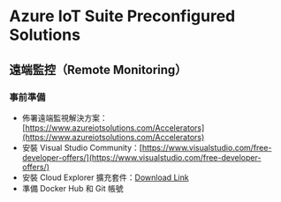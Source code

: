 # Azure IoT Suite Preconfigured Solutions

## 遠端監控（Remote Monitoring）

### 事前準備

* 佈署遠端監視解決方案：[https://www.azureiotsolutions.com/Accelerators](https://www.azureiotsolutions.com/Accelerators)
* 安裝 Visual Studio Community：[https://www.visualstudio.com/free-developer-offers/](https://www.visualstudio.com/free-developer-offers/)
* 安裝 Cloud Explorer 擴充套件：[Download Link](https://marketplace.visualstudio.com/items?itemName=MicrosoftCloudExplorer.CloudExplorerforVS15Preview)
* 準備 Docker Hub 和 Git 帳號


